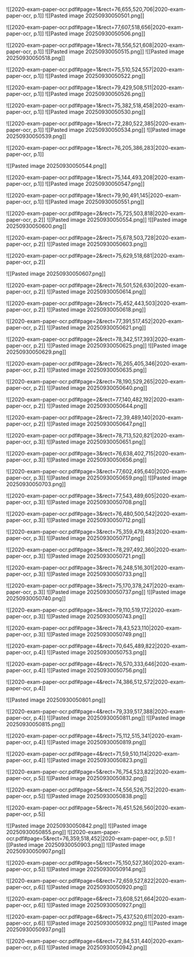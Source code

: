 ![[2020-exam-paper-ocr.pdf#page=1&rect=76,655,520,706|2020-exam-paper-ocr, p.1]]
![[Pasted image 20250930050501.png]]


![[2020-exam-paper-ocr.pdf#page=1&rect=77,607,518,656|2020-exam-paper-ocr, p.1]]
![[Pasted image 20250930050506.png]]


![[2020-exam-paper-ocr.pdf#page=1&rect=78,556,521,608|2020-exam-paper-ocr, p.1]]
![[Pasted image 20250930050515.png]]
![[Pasted image 20250930050518.png]]

![[2020-exam-paper-ocr.pdf#page=1&rect=75,510,524,557|2020-exam-paper-ocr, p.1]]
![[Pasted image 20250930050522.png]]


![[2020-exam-paper-ocr.pdf#page=1&rect=79,429,508,511|2020-exam-paper-ocr, p.1]]
![[Pasted image 20250930050526.png]]


![[2020-exam-paper-ocr.pdf#page=1&rect=75,382,518,458|2020-exam-paper-ocr, p.1]]
![[Pasted image 20250930050530.png]]


![[2020-exam-paper-ocr.pdf#page=1&rect=72,280,522,385|2020-exam-paper-ocr, p.1]]
![[Pasted image 20250930050534.png]]
![[Pasted image 20250930050539.png]]

![[2020-exam-paper-ocr.pdf#page=1&rect=76,205,386,283|2020-exam-paper-ocr, p.1]]

![[Pasted image 20250930050544.png]]

![[2020-exam-paper-ocr.pdf#page=1&rect=75,144,493,208|2020-exam-paper-ocr, p.1]]
![[Pasted image 20250930050547.png]]


![[2020-exam-paper-ocr.pdf#page=1&rect=79,90,491,145|2020-exam-paper-ocr, p.1]]
![[Pasted image 20250930050551.png]]


![[2020-exam-paper-ocr.pdf#page=2&rect=75,725,503,818|2020-exam-paper-ocr, p.2]]
![[Pasted image 20250930050554.png]]
![[Pasted image 20250930050600.png]]

![[2020-exam-paper-ocr.pdf#page=2&rect=75,678,503,728|2020-exam-paper-ocr, p.2]]
![[Pasted image 20250930050603.png]]


![[2020-exam-paper-ocr.pdf#page=2&rect=75,629,518,681|2020-exam-paper-ocr, p.2]]

![[Pasted image 20250930050607.png]]

![[2020-exam-paper-ocr.pdf#page=2&rect=76,501,526,630|2020-exam-paper-ocr, p.2]]
![[Pasted image 20250930050614.png]]


![[2020-exam-paper-ocr.pdf#page=2&rect=75,452,443,503|2020-exam-paper-ocr, p.2]]
![[Pasted image 20250930050618.png]]


![[2020-exam-paper-ocr.pdf#page=2&rect=77,391,517,452|2020-exam-paper-ocr, p.2]]
![[Pasted image 20250930050621.png]]


![[2020-exam-paper-ocr.pdf#page=2&rect=78,342,517,393|2020-exam-paper-ocr, p.2]]
![[Pasted image 20250930050625.png]]
![[Pasted image 20250930050629.png]]

![[2020-exam-paper-ocr.pdf#page=2&rect=76,265,405,346|2020-exam-paper-ocr, p.2]]
![[Pasted image 20250930050635.png]]


![[2020-exam-paper-ocr.pdf#page=2&rect=78,190,529,265|2020-exam-paper-ocr, p.2]]
![[Pasted image 20250930050640.png]]


![[2020-exam-paper-ocr.pdf#page=2&rect=77,140,482,192|2020-exam-paper-ocr, p.2]]
![[Pasted image 20250930050644.png]]


![[2020-exam-paper-ocr.pdf#page=2&rect=72,39,489,140|2020-exam-paper-ocr, p.2]]
![[Pasted image 20250930050647.png]]


![[2020-exam-paper-ocr.pdf#page=3&rect=78,713,520,821|2020-exam-paper-ocr, p.3]]
![[Pasted image 20250930050651.png]]


![[2020-exam-paper-ocr.pdf#page=3&rect=76,638,402,715|2020-exam-paper-ocr, p.3]]
![[Pasted image 20250930050656.png]]


![[2020-exam-paper-ocr.pdf#page=3&rect=77,602,495,640|2020-exam-paper-ocr, p.3]]
![[Pasted image 20250930050659.png]]
![[Pasted image 20250930050703.png]]

![[2020-exam-paper-ocr.pdf#page=3&rect=77,543,489,605|2020-exam-paper-ocr, p.3]]
![[Pasted image 20250930050708.png]]


![[2020-exam-paper-ocr.pdf#page=3&rect=76,480,500,542|2020-exam-paper-ocr, p.3]]
![[Pasted image 20250930050712.png]]


![[2020-exam-paper-ocr.pdf#page=3&rect=75,359,479,483|2020-exam-paper-ocr, p.3]]
![[Pasted image 20250930050717.png]]


![[2020-exam-paper-ocr.pdf#page=3&rect=78,297,492,360|2020-exam-paper-ocr, p.3]]
![[Pasted image 20250930050721.png]]


![[2020-exam-paper-ocr.pdf#page=3&rect=76,248,516,301|2020-exam-paper-ocr, p.3]]
![[Pasted image 20250930050733.png]]


![[2020-exam-paper-ocr.pdf#page=3&rect=75,170,378,247|2020-exam-paper-ocr, p.3]]
![[Pasted image 20250930050737.png]]
![[Pasted image 20250930050740.png]]

![[2020-exam-paper-ocr.pdf#page=3&rect=79,110,519,172|2020-exam-paper-ocr, p.3]]
![[Pasted image 20250930050743.png]]


![[2020-exam-paper-ocr.pdf#page=3&rect=78,43,523,110|2020-exam-paper-ocr, p.3]]
![[Pasted image 20250930050749.png]]


![[2020-exam-paper-ocr.pdf#page=4&rect=70,645,489,822|2020-exam-paper-ocr, p.4]]
![[Pasted image 20250930050753.png]]


![[2020-exam-paper-ocr.pdf#page=4&rect=76,570,333,646|2020-exam-paper-ocr, p.4]]
![[Pasted image 20250930050756.png]]


![[2020-exam-paper-ocr.pdf#page=4&rect=74,386,512,572|2020-exam-paper-ocr, p.4]]

![[Pasted image 20250930050801.png]]

![[2020-exam-paper-ocr.pdf#page=4&rect=79,339,517,388|2020-exam-paper-ocr, p.4]]
![[Pasted image 20250930050811.png]]
![[Pasted image 20250930050815.png]]

![[2020-exam-paper-ocr.pdf#page=4&rect=75,112,515,341|2020-exam-paper-ocr, p.4]]
![[Pasted image 20250930050819.png]]


![[2020-exam-paper-ocr.pdf#page=4&rect=71,59,510,114|2020-exam-paper-ocr, p.4]]
![[Pasted image 20250930050823.png]]


![[2020-exam-paper-ocr.pdf#page=5&rect=76,754,523,822|2020-exam-paper-ocr, p.5]]
![[Pasted image 20250930050832.png]]


![[2020-exam-paper-ocr.pdf#page=5&rect=74,556,526,752|2020-exam-paper-ocr, p.5]]
![[Pasted image 20250930050838.png]]


![[2020-exam-paper-ocr.pdf#page=5&rect=76,451,526,560|2020-exam-paper-ocr, p.5]]

![[Pasted image 20250930050842.png]]
![[Pasted image 20250930050855.png]]
![[2020-exam-paper-ocr.pdf#page=5&rect=76,359,518,452|2020-exam-paper-ocr, p.5]]
![[Pasted image 20250930050903.png]]
![[Pasted image 20250930050907.png]]

![[2020-exam-paper-ocr.pdf#page=5&rect=75,150,527,360|2020-exam-paper-ocr, p.5]]
![[Pasted image 20250930050914.png]]


![[2020-exam-paper-ocr.pdf#page=6&rect=72,659,527,822|2020-exam-paper-ocr, p.6]]
![[Pasted image 20250930050920.png]]


![[2020-exam-paper-ocr.pdf#page=6&rect=73,608,521,664|2020-exam-paper-ocr, p.6]]
![[Pasted image 20250930050927.png]]

![[2020-exam-paper-ocr.pdf#page=6&rect=75,437,520,611|2020-exam-paper-ocr, p.6]]
![[Pasted image 20250930050932.png]]
![[Pasted image 20250930050937.png]]

![[2020-exam-paper-ocr.pdf#page=6&rect=72,84,531,440|2020-exam-paper-ocr, p.6]]
![[Pasted image 20250930050942.png]]



